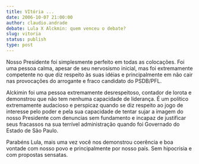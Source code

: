 ```yaml
---
title: VItória ...
date: 2006-10-07 21:00:00
author: claudio.andrade
debate: Lula X Alckmin: quem venceu o debate?
slug: vitoria
status: publish 
type: post
---
```


Nosso Presidente foi simplesmente perfeito em todas as colocações. Foi uma pessoa calma, apesar de seu nervosismo inicial, mas foi extremamente competente no que diz respeito às suas idéias e principalmente em não cair nas provocações do arrogante e fraco candidato do PSDB/PFL.


Alckimin foi uma pessoa extremamente desrespeitoso, contador de lorota e demonstrou que não tem nenhuma capacidade de liderança. É um político extremamente audacioso e perspicaz quando se diz respeito ao jogo de interesse pelo poder e pela sua capacidade de tentar sujar a imagem do nosso Presidente com denuncias sem fundamento e incapaz de justificar seus fracassos na sua terrível administração quando foi Governado do Estado de São Paulo.


Parabéns Lula, mais uma vez você nos demonstrou coerência e boa vontade com nosso povo e principalmente por nosso país. Sem hipocrisia e com propostas sensatas.


